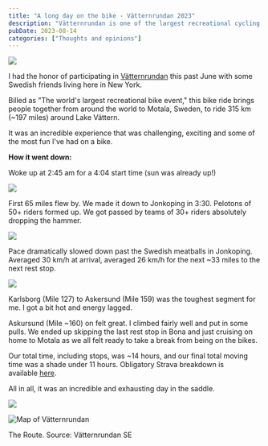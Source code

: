 ```yaml
---
title: "A long day on the bike - Vätternrundan 2023"
description: "Vätternrundan is one of the largest recreational cycling events in the world. This is my experience riding ~197 miles in Vätternrundan 2023."
pubDate: 2023-08-14
categories: ["Thoughts and opinions"]
---
```


![](/images/vatternrundan-2023-1759632216130.jpeg)

I had the honor of participating in [Vätternrundan](https://vatternrundan.se/vatternrundan/en/) this past June with some Swedish friends living here in New York.

Billed as "The world's largest recreational bike event," this bike ride brings people together from around the world to Motala, Sweden, to ride 315 km (~197 miles) around Lake Vättern.

It was an incredible experience that was challenging, exciting and some of the most fun I've had on a bike.

**How it went down:**

Woke up at 2:45 am for a 4:04 start time (sun was already up!)

![](/images/vatternrundan-2023-1759632216162.jpg)

First 65 miles flew by. We made it down to Jonkoping in 3:30. Pelotons of 50+ riders formed up. We got passed by teams of 30+ riders absolutely dropping the hammer.

![](/images/vatternrundan-2023-1759632216195.jpg)

Pace dramatically slowed down past the Swedish meatballs in Jonkoping. Averaged 30 km/h at arrival, averaged 26 km/h for the next ~33 miles to the next rest stop.

![](/images/vatternrundan-2023-1759632216224.jpg)

Karlsborg (Mile 127) to Askersund (Mile 159) was the toughest segment for me. I got a bit hot and energy lagged.

Askursund (Mile ~160) on felt great. I climbed fairly well and put in some pulls. We ended up skipping the last rest stop in Bona and just cruising on home to Motala as we all felt ready to take a break from being on the bikes.

Our total time, including stops, was ~14 hours, and our final total moving time was a shade under 11 hours. Obligatory Strava breakdown is available [here](https://www.strava.com/activities/9283950106).

All in all, it was an incredible and exhausting day in the saddle.

![](/images/vatternrundan-2023-1759632216254.jpeg)

![Map of Vätternrundan](/images/vatternrundan-2023-1759632216287.png)

The Route. Source: Vätternrundan SE